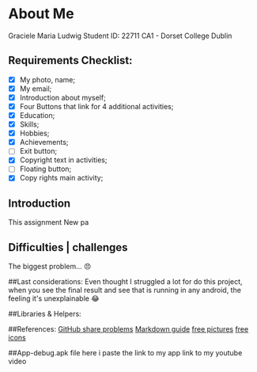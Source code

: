 # **About Me**
Graciele Maria Ludwig
Student ID: 22711
CA1 - Dorset College Dublin

## Requirements Checklist:
- [x] My photo, name;
-[x] My email;
-[x] Introduction about myself;
-[x] Four Buttons that link for 4 additional activities;
-[x] Education;
-[x] Skills;
-[x] Hobbies;
-[x] Achievements;
-[ ] Exit button;
-[x] Copyright text in activities;
- [ ] Floating button;
- [x] Copy rights main activity;

## Introduction
This assignment 
New pa

## Difficulties | challenges
The biggest problem... :angry:



##Last considerations:
Even thought I struggled a lot for do this project, 
when you see the final result and see that is running in any android, 
the feeling it's unexplainable :joy: 

##Libraries & Helpers:

##References:
[GitHub share problems](https://stackoverflow.com/questions/64069925/why-android-studio-is-refusing-to-share-project-on-github)
[Markdown guide](https://www.markdownguide.org/cheat-sheet)
[free pictures](https://pixabay.com/illustrations/artificial-intelligence-brain-think-3382507/)
[free icons](https://icons8.com/icons)

##App-debug.apk file
here i paste the link to my app
link to my youtube video